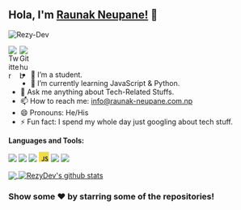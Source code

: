 ## Hola, I'm [Raunak Neupane!](https://www.facebook.com/rezyraunak/) 👋

<p align="left"> <img src="https://komarev.com/ghpvc/?username=Rezy-Dev&label=Views&color=blue&style=plastic" alt="Rezy-Dev" /> </p>

<a href="https://www.facebook.com/rezyraunak/">
  <img align="left" alt="Twitter" width="22px" src="https://pngimg.com/uploads/facebook_logos/facebook_logos_PNG19750.png" />
</a>
<a href="https://github.com/Rezy-Dev">
  <img align="left" alt="Github" width="22px" src="https://cdn.jsdelivr.net/npm/simple-icons@v3/icons/github.svg" />
</a>

<br/>
<br/>

- 🔭 I’m a student.
- 🌱 I’m currently learning JavaScript & Python.
- 💬 Ask me anything about Tech-Related Stuffs.
- 📫 How to reach me: info@raunak-neupane.com.np
- 😄 Pronouns: He/His
- ⚡ Fun fact: I spend my whole day just googling about tech stuff.

**Languages and Tools:**  

<code><img height="20" src="https://image.spreadshirtmedia.net/image-server/v1/compositions/T6A2PA4289PT17X198Y43D132138790FS5589/views/1,width=650,height=650,appearanceId=2,backgroundColor=cef9f9.jpg"></code>
<code><img height="20" src="https://www.linuxscrew.com/wp-content/uploads/2020/07/python-logo-768x767.png"></code>
<code><img height="20" src="https://upload.wikimedia.org/wikipedia/commons/thumb/2/2d/Visual_Studio_Code_1.18_icon.svg/500px-Visual_Studio_Code_1.18_icon.svg.png"></code>
<code><img height="20" src="https://raw.githubusercontent.com/github/explore/80688e429a7d4ef2fca1e82350fe8e3517d3494d/topics/javascript/javascript.png"></code>
<code><img height="20" src="https://i.stack.imgur.com/PgcSR.png"></code>
<code><img height="20" src="https://upload.wikimedia.org/wikipedia/commons/thumb/d/d5/CSS3_logo_and_wordmark.svg/425px-CSS3_logo_and_wordmark.svg.png"></code>    

<a href="https://github.com/Rezy-Dev">
  <img align="center" src="https://github-readme-stats.vercel.app/api/top-langs/?username=Rezy-Dev&theme=light&hide_langs_below=1" />
</a>
<a href="https://github.com/Rezy-Dev">
 <img align="center" src="https://github-readme-stats.vercel.app/api?username=Rezy-Dev&show_icons=true&theme=light&line_height=27" alt="RezyDev's github stats"/>
</a>

### Show some ❤️ by starring some of the repositories!
